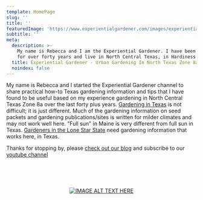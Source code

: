 ```yaml
---
template: HomePage
slug: ''
title: ''
featuredImage: 'https://www.experientialgardener.com/images/experiential-gardener-blog-banner.jpg'
subtitle: ''
meta:
  description: >-
    My name is Rebecca and I am the Experiential Gardener. I have been gardening
    for over forty years and live in North Central Texas, in Hardiness Zone 8a.
  title: Experiential Gardener - Urban Gardening In North Texas Zone 8a
  noindex: false
---
```



My name is Rebecca and I started the Experiential Gardener channel to share practical how-to Texas gardening information and tips that I have found to be useful based on my experience gardening in North Central Texas Zone 8a over the last forty plus years. <a href="https://itstimetexas.org/dads-tips-for-gardening-in-texas/" target="_blank" rel="noopener">Gardening in Texas</a> is not difficult; it is just different. Much of the gardening information on seed packets and gardening publications/sites is written for milder climates and may not work well here. "Full sun" in Maine is very different from full sun in Texas. <a href="http://texasgardenclubs.org/lone-star-gardener/" target="_blank" rel="noopener">Gardeners in the Lone Star State</a> need gardening information that works here, in Texas. 

Thanks for stopping by, please [check out our blog](https://www.experientialgardener.com/blog/) and subscribe to our <a href="https://www.youtube.com/user/expgardener" target="_blank" rel="noopener">youtube channel</a>

<br><br><br>


<center>

[![IMAGE ALT TEXT HERE](https://www.experientialgardener.com/images/experiential-gardener-harvest-logo.jpg "Rebecca holding a weekly harvest from her own Urban Garden in Denton, Tx.")](https://www.experientialgardener.com/blog)


</center>

<br><br><br>
